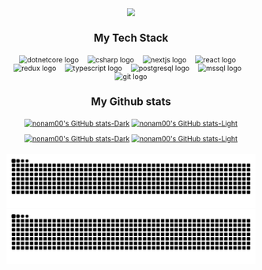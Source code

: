 <div align="center">
  <img height="200" src="https://steamuserimages-a.akamaihd.net/ugc/574564421344097398/523238DC382BB8C86BF70CD448D927A69AECEB17/?imw=5000&imh=5000&ima=fit&impolicy=Letterbox&imcolor=%23000000&letterbox=false"  />
</div>

###

<h2 align="center">My Tech Stack</h2>

###

<div align="center">
  <img src="https://cdn.jsdelivr.net/gh/devicons/devicon/icons/dotnetcore/dotnetcore-original.svg" height="45" alt="dotnetcore logo"  />
  <img width="10" />
  <img src="https://cdn.jsdelivr.net/gh/devicons/devicon/icons/csharp/csharp-original.svg" height="45" alt="csharp logo"  />
  <img width="10" />
  <img src="https://cdn.jsdelivr.net/gh/devicons/devicon/icons/nextjs/nextjs-original.svg" height="45" alt="nextjs logo"  />
  <img width="10" />
  <img src="https://cdn.jsdelivr.net/gh/devicons/devicon/icons/react/react-original.svg" height="45" alt="react logo"  />
  <img width="10" />
  <img src="https://cdn.jsdelivr.net/gh/devicons/devicon/icons/redux/redux-original.svg" height="45" alt="redux logo"  />
  <img width="10" />
  <img src="https://cdn.jsdelivr.net/gh/devicons/devicon/icons/typescript/typescript-original.svg" height="45" alt="typescript logo"  />
  <img width="10" />
  <img src="https://cdn.jsdelivr.net/gh/devicons/devicon/icons/postgresql/postgresql-original.svg" height="45" alt="postgresql logo"  />
  <img width="10" />
  <img src="https://cdn.jsdelivr.net/gh/devicons/devicon/icons/microsoftsqlserver/microsoftsqlserver-original.svg" height="45" alt="mssql logo"  />
  <img width="10" />
  <img src="https://cdn.jsdelivr.net/gh/devicons/devicon/icons/git/git-original.svg" height="45" alt="git logo"  /> 
</div>

###

<h2 align="center">My Github stats</h2>

###

<div align="center">

[![nonam00's GitHub stats-Dark](https://github-readme-stats.vercel.app/api?username=nonam00\&show_icons=true\&theme=dark#gh-dark-mode-only)](https://github.com/nonam00/github-readme-stats#responsive-card-theme#gh-dark-mode-only)
[![nonam00's GitHub stats-Light](https://github-readme-stats.vercel.app/api?username=nonam00\&show_icons=true\&theme=default#gh-light-mode-only)](https://github.com/nonam00/github-readme-stats#responsive-card-theme#gh-light-mode-only)
  
[![nonam00's GitHub stats-Dark](https://github-readme-stats.vercel.app/api/top-langs/?username=nonam00\&show_icons=true\&theme=dark\&layout=compact#gh-dark-mode-only)](https://github.com/nonam00/github-readme-stats#responsive-card-theme#gh-dark-mode-only)
[![nonam00's GitHub stats-Light](https://github-readme-stats.vercel.app/api/top-langs/?username=nonam00\&show_icons=true\&theme=default\&layout=compact#gh-light-mode-only)](https://github.com/nonam00/github-readme-stats#responsive-card-theme#gh-light-mode-only)

</div>

###

###

<div align="center">
  
[![nonam00's Github snake-Light](https://raw.githubusercontent.com/nonam00/nonam00/output/light-snake.svg#gh-light-mode-only)](https://raw.githubusercontent.com/nonam00/nonam00/output/light-snake.svg#gh-light-mode-only)
[![nonam00's Github snake-Dark](https://raw.githubusercontent.com/nonam00/nonam00/output/dark-snake.svg#gh-dark-mode-only)](https://raw.githubusercontent.com/nonam00/nonam00/output/dark-snake.svg#gh-dark-mode-only)

</div>

###
